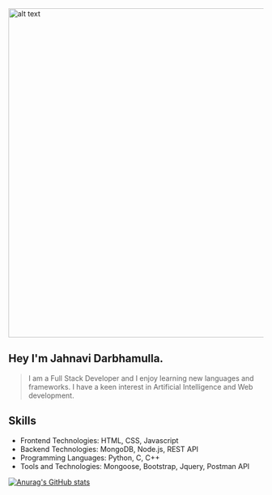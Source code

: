 
<img src="https://user-images.githubusercontent.com/76477365/116803973-cd8cb100-ab38-11eb-8581-b16988fb2b41.png" style="center" alt="alt text" width="1040px" height="650px" >

  ## Hey I'm Jahnavi Darbhamulla.
 > I am a Full Stack Developer and I enjoy learning new languages and frameworks. 
 > I have a keen interest in Artificial Intelligence and Web development.
 
 ## Skills
 * Frontend Technologies: HTML, CSS, Javascript
 * Backend Technologies: MongoDB, Node.js, REST API
 * Programming Languages: Python, C, C++
 * Tools and Technologies: Mongoose, Bootstrap, Jquery, Postman API


 
 
 
 [![Anurag's GitHub stats](https://github-readme-stats.vercel.app/api?username=JahnaviDarbhamulla&show_icons=true&theme=radical)](https://github.com/anuraghazra/github-readme-stats)






